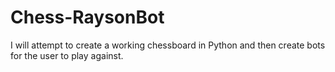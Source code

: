 # Chess-RaysonBot
I will attempt to create a working chessboard in Python and then create bots for the user to play against.
